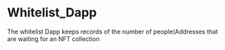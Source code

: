 # Whitelist_Dapp
The whitelist Dapp keeps records of the number of people(Addresses that are waiting for an NFT collection

